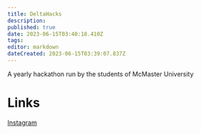 ```yaml
---
title: DeltaHacks
description: 
published: true
date: 2023-06-15T03:40:18.410Z
tags: 
editor: markdown
dateCreated: 2023-06-15T03:39:07.837Z
---
```


A yearly hackathon run by the students of McMaster University

# Links
[Instagram](https://www.instagram.com/deltahacks/)
